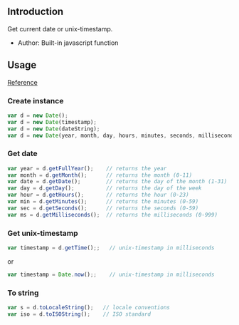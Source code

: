 ## Introduction

Get current date or unix-timestamp.

- Author: Built-in javascript function

## Usage

[Reference](https://developer.mozilla.org/en-US/docs/Web/JavaScript/Reference/Global_Objects/Date)

### Create instance

```javascript
var d = new Date();
var d = new Date(timestamp);
var d = new Date(dateString);
var d = new Date(year, month, day, hours, minutes, seconds, milliseconds);
```

### Get date

```javascript
var year = d.getFullYear();    // returns the year
var month = d.getMonth();      // returns the month (0-11)
var date = d.getDate();        // returns the day of the month (1-31)
var day = d.getDay();          // returns the day of the week
var hour = d.getHours();       // returns the hour (0-23)
var min = d.getMinutes();      // returns the minutes (0-59)
var sec = d.getSeconds();      // returns the seconds (0-59)
var ms = d.getMilliseconds();  // returns the milliseconds (0-999)
```

### Get unix-timestamp

```javascript
var timestamp = d.getTime();;   // unix-timestamp in milliseconds
```

or

```javascript
var timestamp = Date.now();;    // unix-timestamp in milliseconds
```

### To string

```javascript
var s = d.toLocaleString();   // locale conventions
var iso = d.toISOString();    // ISO standard
```